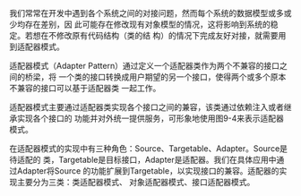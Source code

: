 我们常常在开发中遇到各个系统之间的对接问题，然而每个系统的数据模型或多或少均存在差别，因
此可能存在修改现有对象模型的情况，这将影响到系统的稳定。若想在不修改原有代码结构（类的结
构）的情况下完成友好对接，就需要用到适配器模式。

适配器模式（Adapter Pattern）通过定义一个适配器类作为两个不兼容的接口之间的桥梁，将
一个类的接口转换成用户期望的另一个接口，使得两个或多个原本不兼容的接口可以基于适配器类
一起工作。

适配器模式主要通过适配器类实现各个接口之间的兼容，该类通过依赖注入或者继承实现各个接口的
功能并对外统一提供服务，可形象地使用图9-4来表示适配器模式。

在适配器模式的实现中有三种角色：Source、Targetable、Adapter。Source是待适配的
类，Targetable是目标接口，Adapter是适配器。我们在具体应用中通过Adapter将Source
的功能扩展到Targetable，以实现接口的兼容。适配器的实现主要分为三类：类适配器模式、
对象适配器模式、接口适配器模式。